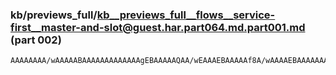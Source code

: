 ### kb/previews_full/kb__previews_full__flows__service-first__master-and-slot@guest.har.part064.md.part001.md (part 002)

```md
AAAAAAAA/wAAAAABAAAAAAAAAAAAAgEBAAAAAQAA/wEAAAEBAAAAAf8A/wAAAAEBAAAAAAAAAAEAAP8AAAABAQAA/wH/AAAAAA
```

```

